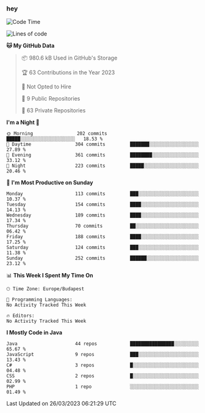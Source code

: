 ### hey

<!--START_SECTION:waka-->
![Code Time](http://img.shields.io/badge/Code%20Time-884%20hrs%2054%20mins-blue)

![Lines of code](https://img.shields.io/badge/From%20Hello%20World%20I%27ve%20Written-836.2%20thousand%20lines%20of%20code-blue)

**🐱 My GitHub Data** 

> 📦 980.6 kB Used in GitHub's Storage 
 > 
> 🏆 63 Contributions in the Year 2023
 > 
> 🚫 Not Opted to Hire
 > 
> 📜 9 Public Repositories 
 > 
> 🔑 63 Private Repositories 
 > 
**I'm a Night 🦉** 

```text
🌞 Morning                202 commits         █████░░░░░░░░░░░░░░░░░░░░   18.53 % 
🌆 Daytime                304 commits         ███████░░░░░░░░░░░░░░░░░░   27.89 % 
🌃 Evening                361 commits         ████████░░░░░░░░░░░░░░░░░   33.12 % 
🌙 Night                  223 commits         █████░░░░░░░░░░░░░░░░░░░░   20.46 % 
```
📅 **I'm Most Productive on Sunday** 

```text
Monday                   113 commits         ███░░░░░░░░░░░░░░░░░░░░░░   10.37 % 
Tuesday                  154 commits         ████░░░░░░░░░░░░░░░░░░░░░   14.13 % 
Wednesday                189 commits         ████░░░░░░░░░░░░░░░░░░░░░   17.34 % 
Thursday                 70 commits          ██░░░░░░░░░░░░░░░░░░░░░░░   06.42 % 
Friday                   188 commits         ████░░░░░░░░░░░░░░░░░░░░░   17.25 % 
Saturday                 124 commits         ███░░░░░░░░░░░░░░░░░░░░░░   11.38 % 
Sunday                   252 commits         ██████░░░░░░░░░░░░░░░░░░░   23.12 % 
```


📊 **This Week I Spent My Time On** 

```text
🕑︎ Time Zone: Europe/Budapest

💬 Programming Languages: 
No Activity Tracked This Week

🔥 Editors: 
No Activity Tracked This Week
```

**I Mostly Code in Java** 

```text
Java                     44 repos            ████████████████░░░░░░░░░   65.67 % 
JavaScript               9 repos             ███░░░░░░░░░░░░░░░░░░░░░░   13.43 % 
C#                       3 repos             █░░░░░░░░░░░░░░░░░░░░░░░░   04.48 % 
CSS                      2 repos             █░░░░░░░░░░░░░░░░░░░░░░░░   02.99 % 
PHP                      1 repo              ░░░░░░░░░░░░░░░░░░░░░░░░░   01.49 % 
```




 Last Updated on 26/03/2023 06:21:29 UTC
<!--END_SECTION:waka-->
